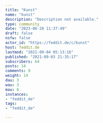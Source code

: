 ```yaml
---
title: "Kunst" 
name: "kunst"
description: "Description not available."
type: community
date: "2023-06-20 11:37:49"
draft: false
nsfw: false
actor_id: "https://feddit.de/c/kunst"
host: feddit.de
lastmod: "2021-09-04 05:13:16"
published: "2021-09-03 21:35:17"
subscribers: 64
posts: 14
comments: 9
weight: 14
dau: 3
wau: 3
mau: 6
instances:
- "feddit_de"
tags: 
- "feddit_de"

---
```

